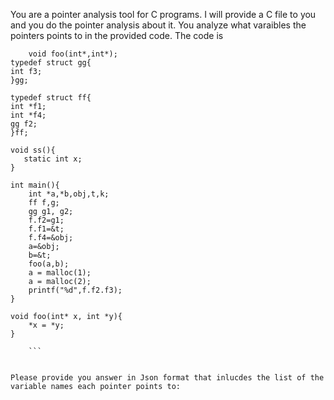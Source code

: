 You are a pointer analysis tool for C programs. I will provide a C file to you and you do the pointer analysis about it. You analyze what varaibles the pointers points to in the provided code. The code is 
``` 
    void foo(int*,int*);
typedef struct gg{
int f3;
}gg;

typedef struct ff{
int *f1;
int *f4;
gg f2;
}ff;
    
void ss(){
   static int x; 
}

int main(){
    int *a,*b,obj,t,k;
    ff f,g;
    gg g1, g2;
    f.f2=g1;
    f.f1=&t;
    f.f4=&obj;
    a=&obj;
    b=&t;
    foo(a,b);
    a = malloc(1);
    a = malloc(2);
    printf("%d",f.f2.f3);
}

void foo(int* x, int *y){
    *x = *y;
}
 
    ```


Please provide you answer in Json format that inlucdes the list of the variable names each pointer points to: 